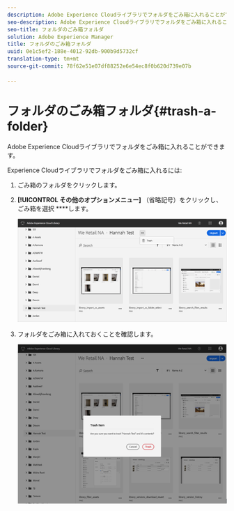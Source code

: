 ```yaml
---
description: Adobe Experience Cloudライブラリでフォルダをごみ箱に入れることができます。
seo-description: Adobe Experience Cloudライブラリでフォルダをごみ箱に入れることができます。
seo-title: フォルダのごみ箱フォルダ
solution: Adobe Experience Manager
title: フォルダのごみ箱フォルダ
uuid: 0e1c5ef2-188e-4012-92db-900b9d5732cf
translation-type: tm+mt
source-git-commit: 78f62e51e07df88252e6e54ec8f0b620d739e07b

---
```



# フォルダのごみ箱フォルダ{#trash-a-folder}

Adobe Experience Cloudライブラリでフォルダをごみ箱に入れることができます。

Experience Cloudライブラリでフォルダをごみ箱に入れるには:

1. ごみ箱のフォルダをクリックします。
1. **[!UICONTROL その他のオプションメニュー]** （省略記号）をクリックし、ごみ箱を選択 ****&#x200B;します。

   ![](assets/library_folder_trash.png)

1. フォルダをごみ箱に入れておくことを確認します。

   ![](assets/library_folder_trash_confirm.png)

